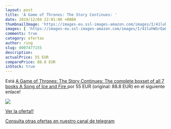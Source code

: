 ```yaml
---
layout: post
title: 'A Game of Thrones: The Story Continues: '
date: 2019/12/04 22:01:06 +0000
thumbnailImage: 'https://images-eu.ssl-images-amazon.com/images/I/41luhWGrQaL._SL200_.jpg'
images: [ 'https://images-eu.ssl-images-amazon.com/images/I/41luhWGrQaL._SL200_.jpg' ]
comments: true
category: ofertas
author: ring
slug: 0007477155
description:
actualPrice: 55 EUR
comparePrice: 88.8 EUR
inStock: true
---
```


Está [A Game of Thrones: The Story Continues: The complete boxset of all 7 books  A Song of Ice and Fire ](https://www.amazon.com/dp/0007477155/?tag=redken08-20) por 55 EUR (original: 88.8 EUR) en el siguiente enlace!

[![](https://images-eu.ssl-images-amazon.com/images/I/41luhWGrQaL._SL200_.jpg)](https://www.amazon.com/dp/0007477155/?tag=redken08-20)

[Ver la oferta!!](https://www.amazon.com/dp/0007477155/?tag=redken08-20)

[Consulta otras ofertas en nuestro canal de telegram](https://t.me/s/ofertas25)
